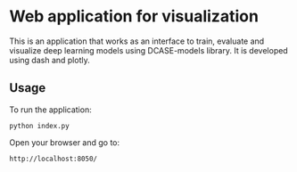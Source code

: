 # Web application for visualization

This is an application that works as an interface to train, evaluate and visualize deep learning models using DCASE-models library. It is developed using dash and plotly. 

## Usage

To run the application:

````
python index.py
````

Open your browser and go to:

````
http://localhost:8050/
````